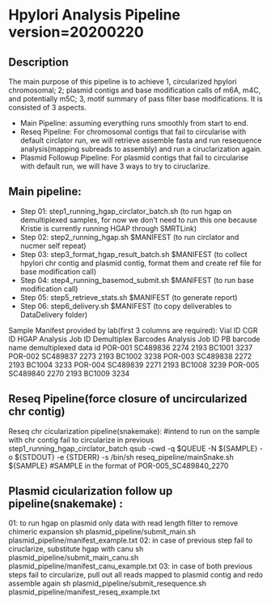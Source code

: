 # Hpylori Analysis Pipeline version=20200220

## Description

The main purpose of this pipeline is to achieve 1, circularized hpylori chromosomal; 2; plasmid contigs and base modification calls of m6A, m4C, and potentially m5C; 3, motif summary of pass filter base modifications.
It is consisted of 3 aspects. 
- Main Pipeline: assuming everything runs smoothly from start to end.
- Reseq Pipeline: For chromosomal contigs that fail to circularise with default circlator run, we will retrieve assemble fasta and run resequence analysis(mapping subreads to assembly) and run a ciruclarization again. 
- Plasmid Followup Pipeline: For plasmid contigs that fail to circularise with default run, we will have 3 ways to try to ciruclarize.

## Main pipeline:
- Step 01: step1_running_hgap_circlator_batch.sh (to run hgap on demultiplexed samples, for now we don't need to run this one because Kristie is currently running HGAP through SMRTLink)
- Step 02: step2_running_hgap.sh $MANIFEST (to run circlator and nucmer self repeat)
- Step 03: step3_format_hgap_result_batch.sh $MANIFEST (to collect hpylori chr contig and plasmid contig, format them and create ref file for base modification call)
- Step 04: step4_running_basemod_submit.sh $MANIFEST (to run base modification call)
- Step 05: step5_retrieve_stats.sh $MANIFEST (to generate report)
- Step 06: step6_delivery.sh $MANIFEST  (to copy deliverables to DataDelivery folder)

Sample Manifest provided by lab(first 3 columns are required):
Vial ID CGR ID  HGAP Analysis Job ID    Demultiplex Barcodes Analysis Job ID    PB barcode name demultiplexed data id
POR-001 SC489836        2274    2193    BC1001  3237
POR-002 SC489837        2273    2193    BC1002  3238
POR-003 SC489838        2272    2193    BC1004  3233
POR-004 SC489839        2271    2193    BC1008  3239
POR-005 SC489840        2270    2193    BC1009  3234

## Reseq Pipeline(force closure of uncircularized chr contig)

Reseq chr cicularization pipeline(snakemake):
#intend to run on the sample with chr contig fail to circularize in previous step1_running_hgap_circlator_batch
qsub -cwd -q $QUEUE -N ${SAMPLE} -o ${STDOUT} -e {STDERR} -s /bin/sh reseq_pipeline/mainSnake.sh ${SAMPLE} 
#SAMPLE in the format of POR-005_SC489840_2270

## Plasmid cicularization follow up pipeline(snakemake) :
01: to run hgap on plasmid only data with read length filter to remove chimeric expansion
	sh plasmid_pipeline/submit_main.sh plasmid_pipeline/manifest_example.txt
02: in case of previous step fail to ciruclarize, substitute hgap with canu
	sh plasmid_pipeline/submit_main_canu.sh plasmid_pipeline/manifest_canu_example.txt
03: in case of both previous steps fail to circularize, pull out all reads mapped to plasmid contig and redo assemble again
	sh plasmid_pipeline/submit_resequence.sh plasmid_pipeline/manifest_reseq_example.txt